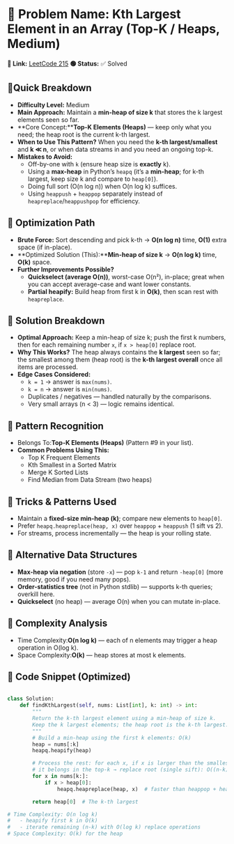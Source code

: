 # 🔹 Problem Name: Kth Largest Element in an Array (Top-K / Heaps, Medium)

**🔗 Link:** [LeetCode 215](https://leetcode.com/problems/kth-largest-element-in-an-array/)
**🟢 Status:** ✅ Solved

## 🔹Quick Breakdown

* **Difficulty Level:** Medium
* **Main Approach:** Maintain a **min-heap of size k** that stores the k largest elements seen so far.
* **Core Concept:****Top-K Elements (Heaps)** — keep only what you need; the heap root is the current k-th largest.
* **When to Use This Pattern?** When you need the **k-th largest/smallest** and **k ≪ n**, or when data streams in and you need an ongoing top-k.
* **Mistakes to Avoid:**
  * Off-by-one with `k` (ensure heap size is **exactly** k).
  * Using a **max-heap** in Python’s `heapq` (it’s a **min-heap**; for k-th largest, keep size k and compare to `heap[0]`).
  * Doing full sort (O(n log n)) when O(n log k) suffices.
  * Using `heappush` + `heappop` separately instead of `heapreplace`/`heappushpop` for efficiency.

## 🔹 Optimization Path

* **Brute Force:** Sort descending and pick k-th → **O(n log n)** time, **O(1)** extra space (if in-place).
* **Optimized Solution (This):****Min-heap of size k** → **O(n log k)** time, **O(k)** space.
* **Further Improvements Possible?**
  * **Quickselect (average O(n))**, worst-case O(n²), in-place; great when you can accept average-case and want lower constants.
  * **Partial heapify:** Build heap from first k in **O(k)**, then scan rest with `heapreplace`.

## 🔹 Solution Breakdown

* **Optimal Approach:** Keep a min-heap of size k; push the first k numbers, then for each remaining number `x`, if `x > heap[0]` replace root.
* **Why This Works?** The heap always contains the **k largest** seen so far; the smallest among them (heap root) is the **k-th largest overall** once all items are processed.
* **Edge Cases Considered:**
  * `k = 1` → answer is `max(nums)`.
  * `k = n` → answer is `min(nums)`.
  * Duplicates / negatives — handled naturally by the comparisons.
  * Very small arrays (n < 3) — logic remains identical.

## 🔹 Pattern Recognition

* Belongs To:**Top-K Elements (Heaps)** (Pattern #9 in your list).
* **Common Problems Using This:**
  * Top K Frequent Elements
  * Kth Smallest in a Sorted Matrix
  * Merge K Sorted Lists
  * Find Median from Data Stream (two heaps)

## 🔹 Tricks & Patterns Used

* Maintain a **fixed-size min-heap (k)**; compare new elements to `heap[0]`.
* Prefer `heapq.heapreplace(heap, x)` over `heappop` + `heappush` (1 sift vs 2).
* For streams, process incrementally — the heap is your rolling state.

## 🔹 Alternative Data Structures

* **Max-heap via negation** (store `-x`) — pop `k-1` and return `-heap[0]` (more memory, good if you need many pops).
* **Order-statistics tree** (not in Python stdlib) — supports k-th queries; overkill here.
* **Quickselect** (no heap) — average O(n) when you can mutate in-place.

## 🔹 Complexity Analysis

* Time Complexity:**O(n log k)** — each of n elements may trigger a heap operation in O(log k).
* Space Complexity:**O(k)** — heap stores at most k elements.

## 🔹 Code Snippet (Optimized)

```python

class Solution:
    def findKthLargest(self, nums: List[int], k: int) -> int:
        """
        Return the k-th largest element using a min-heap of size k.
        Keep the k largest elements; the heap root is the k-th largest.
        """
        # Build a min-heap using the first k elements: O(k)
        heap = nums[:k]
        heapq.heapify(heap)

        # Process the rest: for each x, if x is larger than the smallest in heap,
        # it belongs in the top-k → replace root (single sift): O((n-k) log k)
        for x in nums[k:]:
            if x > heap[0]:
                heapq.heapreplace(heap, x)  # faster than heappop + heappush

        return heap[0]  # The k-th largest

# Time Complexity: O(n log k)
#   - heapify first k in O(k)
#   - iterate remaining (n-k) with O(log k) replace operations
# Space Complexity: O(k) for the heap
```
